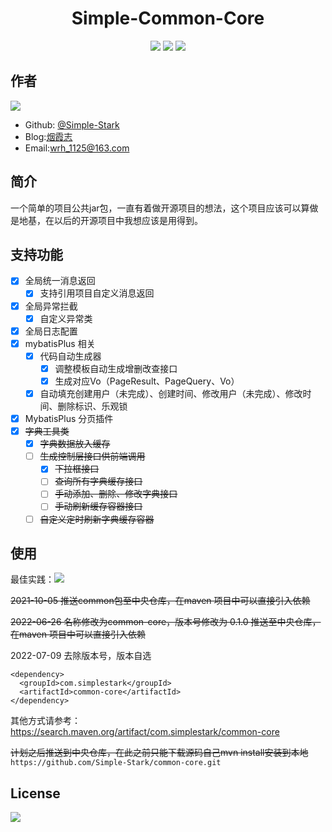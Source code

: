 # <center> Simple-Common-Core

<div style="text-align: center;">

[![](https://img.shields.io/badge/blog-%40SimpleStark-blue.svg)](https://simplestark.com)
[![](https://img.shields.io/badge/SpringBoot-2.3.12.RELEASE-blue.svg)]({https://docs.spring.io/spring-boot/docs/2.3.12.RELEASE/reference/html/})
[![](https://img.shields.io/badge/license-GPL2.0-orange.svg)](https://github.com/Simple-Stark/common/blob/master/LICENSE)

</div>

## 作者
[![](https://img.shields.io/badge/author-%40SimpleStark-blue.svg)](https://github.com/Simple-Stark)
- Github: [@Simple-Stark](https://github.com/Simple-Stark)
- Blog:[烟霞志](https://simplestark.com)
- Email:wrh_1125@163.com

## 简介

一个简单的项目公共jar包，一直有着做开源项目的想法，这个项目应该可以算做是地基，在以后的开源项目中我想应该是用得到。

## 支持功能
- [x] 全局统一消息返回
  - [x] 支持引用项目自定义消息返回
- [x] 全局异常拦截
  - [x] 自定义异常类
- [x] 全局日志配置
- [x] mybatisPlus 相关 
  - [x] 代码自动生成器
    - [x] 调整模板自动生成增删改查接口
    - [x] 生成对应Vo（PageResult、PageQuery、Vo）
  - [x] 自动填充创建用户（未完成）、创建时间、修改用户（未完成）、修改时间、删除标识、乐观锁
- [x] MybatisPlus 分页插件
- [x] ~~字典工具类~~
  - [x] ~~字典数据放入缓存~~
  - [ ] ~~生成控制层接口供前端调用~~
    - [x] ~~下拉框接口~~
    - [ ] ~~查询所有字典缓存接口~~
    - [ ] ~~手动添加、删除、修改字典接口~~
    - [ ] ~~手动刷新缓存容器接口~~
  - [ ] ~~自定义定时刷新字典缓存容器~~

## 使用

最佳实践：[![](https://img.shields.io/badge/@SimpleStark-SpringBootInit-blue.svg)](https://github.com/Simple-Stark/Spring-Boot-Init)

~~2021-10-05 推送common包至中央仓库，在maven 项目中可以直接引入依赖~~

~~2022-06-26 名称修改为common-core，版本号修改为 0.1.0 推送至中央仓库，在maven 项目中可以直接引入依赖~~

2022-07-09 去除版本号，版本自选
```
<dependency>
  <groupId>com.simplestark</groupId>
  <artifactId>common-core</artifactId>
</dependency>
```

其他方式请参考：https://search.maven.org/artifact/com.simplestark/common-core

~~计划之后推送到中央仓库，在此之前只能下载源码自己mvn install安装到本地~~
```https://github.com/Simple-Stark/common-core.git```

## License

[![](https://img.shields.io/badge/license-GPL2.0-orange.svg)](https://github.com/Simple-Stark/common/blob/master/LICENSE)

##

